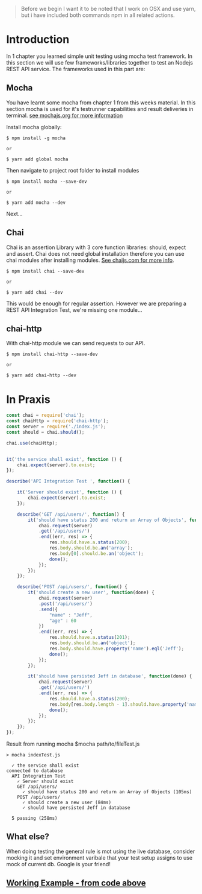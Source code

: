 >Before we begin I want it to be noted that I work on OSX and use yarn, but i have included both commands npm in all related actions.

# Introduction

In 1 chapter you learned simple unit testing using mocha test framework. In this section we will use few frameworks/libraries together to test an Nodejs REST API service.
The frameworks used in this part are:


## Mocha

You have learnt some mocha from chapter 1 from this weeks material. In this section mocha is used for it's testrunner capabilities and result deliveries in terminal. [see mochajs.org for more information](http://mochajs.org/)

Install mocha globally:

```
$ npm install -g mocha

or

$ yarn add global mocha
```

Then navigate to project root folder to install modules

```
$ npm install mocha --save-dev

or

$ yarn add mocha --dev
```

Next...

## Chai

Chai is an assertion Library with 3 core function libraries: should, expect and assert. Chai does not need global installation therefore you can use chai modules after installing modules. [See chaijs.com for more info](http://chaijs.com/).

```
$ npm install chai --save-dev

or

$ yarn add chai --dev
```

This would be enough for regular assertion. However we are preparing a REST API Integration Test, we're missing one module...

## chai-http

With chai-http module we can send requests to our API.

```
$ npm install chai-http --save-dev

or

$ yarn add chai-http --dev
```

# In Praxis

``` javascript
const chai = require('chai');
const chaiHttp = require('chai-http');
const server = require('./index.js');
const should = chai.should();

chai.use(chaiHttp);


it('the service shall exist', function () {
    chai.expect(server).to.exist;
});

describe('API Integration Test ', function() {

    it('Server should exist', function () {
        chai.expect(server).to.exist;
    });

    describe('GET /api/users/', function() {
        it('should have status 200 and return an Array of Objects', function(done) {
            chai.request(server)
            .get('/api/users/')
            .end((err, res) => {
                res.should.have.a.status(200);
                res.body.should.be.an('array');
                res.body[0].should.be.an('object');
                done();
            });
        });
    });

    describe('POST /api/users/', function() {
        it('should create a new user', function(done) {
            chai.request(server)
            .post('/api/users/')
            .send({
                "name" : "Jeff",
                "age" : 60
            })
            .end((err, res) => {
                res.should.have.a.status(201);
                res.body.should.be.an('object');
                res.body.should.have.property('name').eql('Jeff');
                done();
            });
        });

        it('should have persisted Jeff in database', function(done) {
            chai.request(server)
            .get('/api/users/')
            .end((err, res) => {
                res.should.have.a.status(200);
                res.body[res.body.length - 1].should.have.property('name').eql('Jeff');
                done();
            });
        });
    });
});
```

Result from running mocha $mocha path/to/fileTest.js

```
> mocha indexTest.js

  ✓ the service shall exist
connected to database
  API Integration Test
    ✓ Server should exist
    GET /api/users/
      ✓ should have status 200 and return an Array of Objects (105ms)
    POST /api/users/
      ✓ should create a new user (84ms)
      ✓ should have persisted Jeff in database

  5 passing (258ms)

```

## What else?

When doing testing the general rule is mot using the live database, consider mocking it and set environment varibale that your test setup assigns to use mock of current db.
Google is your friend!


## [Working Example - from code above](https://github.com/mazes/Simple-REST-API-test.git)

